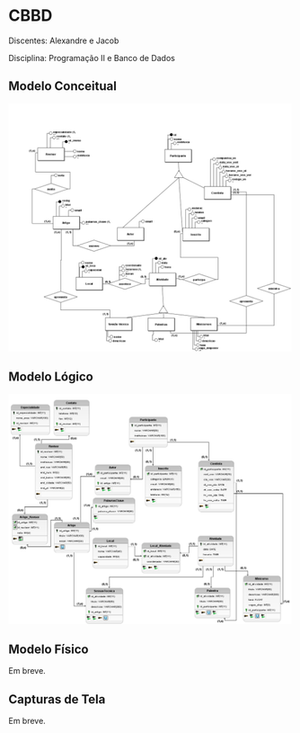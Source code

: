 # CBBD

Discentes: Alexandre e Jacob

Disciplina: Programação II e Banco de Dados

## Modelo Conceitual

![modelo_conceitual](/database/cbbd.png)

## Modelo Lógico

![modelo_logico](/database/cbbd-logico.png)

## Modelo Físico

Em breve.

## Capturas de Tela

Em breve.
